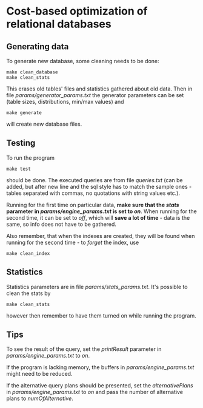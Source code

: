 # Cost-based optimization of relational databases

## Generating data
To generate new database, some cleaning needs to be done:
```
make clean_database
make clean_stats
``` 
This erases old tables' files and statistics gathered about old data. Then in file *params/generator_params.txt* the generator parameters can be set (table sizes, distributions, min/max values) and 
```
make generate
```
will create new database files.

## Testing
To run the program
```
make test
```
should be done. The executed queries are from file *queries.txt* (can be added, but after new line and the sql style has to match the sample ones - tables separated with commas, no quotations with string values etc.). 

Running for the first time on particular data, **make sure that the *stats* parameter in *params/engine_params.txt* is set to *on***. When running for the second time, it can be set to *off*, which will **save a lot of time** - data is the same, so info does not have to be gathered.

Also remember, that when the indexes are created, they will be found when running for the second time - to *forget* the index, use
```
make clean_index
```

## Statistics
Statistics parameters are in file *params/stats_params.txt*. It's possible to clean the stats by 
```
make clean_stats
```
however then remember to have them turned on while running the program.

## Tips
To see the result of the query, set the *printResult* parameter in *params/engine_params.txt* to *on*.

If the program is lacking memory, the buffers in *params/engine_params.txt* might need to be reduced.

If the alternative query plans should be presented, set the *alternativePlans* in *params/engine_params.txt* to *on* and pass the number of alternative plans to *numOfAlternative*.
